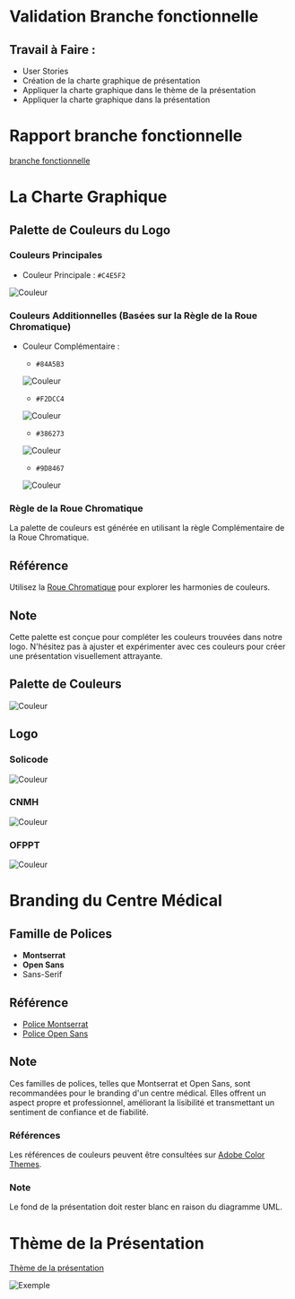 # Validation Branche fonctionnelle

## Travail à Faire :
- User Stories
- Création de la charte graphique de présentation
- Appliquer la charte graphique dans le thème de la présentation
- Appliquer la charte graphique dans la présentation

# Rapport branche fonctionnelle
[branche fonctionnelle](https://docs.google.com/document/d/1ChcaLO0gb-rc4wh6fTCoORnpx5wyOrUke7OMOUXfbbQ/edit?usp=sharing)

# La Charte Graphique

## Palette de Couleurs du Logo

### Couleurs Principales
- Couleur Principale : `#C4E5F2`

![Couleur](img/Ref-C4E5F2.png)

### Couleurs Additionnelles (Basées sur la Règle de la Roue Chromatique)
- Couleur Complémentaire :
    - `#84A5B3`

    ![Couleur](img/Ref-84A5B3.png)

    - `#F2DCC4`

    ![Couleur](img/Ref-F2DCC4.png)

    - `#386273`

    ![Couleur](img/Ref-386273.png)

    - `#9D8467`

    ![Couleur](img/Ref-9D8467.png)

### Règle de la Roue Chromatique
La palette de couleurs est générée en utilisant la règle Complémentaire de la Roue Chromatique.

## Référence
Utilisez la [Roue Chromatique](https://www.sessions.edu/color-calculator/) pour explorer les harmonies de couleurs.

## Note
Cette palette est conçue pour compléter les couleurs trouvées dans notre logo. N'hésitez pas à ajuster et expérimenter avec ces couleurs pour créer une présentation visuellement attrayante.

## Palette de Couleurs

![Couleur](img/AdobeColor-CNMH.jpeg)

## Logo

### Solicode
![Couleur](img/solicode-logo.png)

### CNMH
![Couleur](img/cnmh-logo.jpg)

### OFPPT
![Couleur](img/ofppt-logo.png)

# Branding du Centre Médical

## Famille de Polices
- **Montserrat**
- **Open Sans**
- Sans-Serif

## Référence
- [Police Montserrat](https://fonts.google.com/specimen/Montserrat)
- [Police Open Sans](https://fonts.google.com/specimen/Open+Sans)

## Note
Ces familles de polices, telles que Montserrat et Open Sans, sont recommandées pour le branding d'un centre médical. Elles offrent un aspect propre et professionnel, améliorant la lisibilité et transmettant un sentiment de confiance et de fiabilité.

### Références
Les références de couleurs peuvent être consultées sur [Adobe Color Themes](https://color.adobe.com/fr/My-Color-Theme-color-theme-5643d048-9e05-40a2-a5d2-5295a42aa663/).

### Note
Le fond de la présentation doit rester blanc en raison du diagramme UML.

# Thème de la Présentation

[Thème de la présentation](https://docs.google.com/presentation/d/1iipkAvkR68LQkmU8Gks_kWtWpdhh0VEgranMk800MWM/edit?usp=sharing)

![Exemple](img/Exemple.png)
